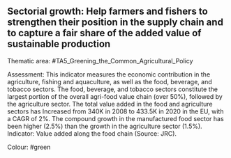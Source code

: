 ## Sectorial growth: Help farmers and fishers to strengthen their position in the supply chain and to capture a fair share of the added value of sustainable production

Thematic area: #TA5_Greening_the_Common_Agricultural_Policy

Assessment: This indicator measures the economic contribution in the agriculture, fishing and aquaculture, as well as the food, beverage, and tobacco sectors. The food, beverage, and tobacco sectors constitute the largest portion of the overall agri-food value chain (over 50%), followed by the agriculture sector. The total value added in the food and agriculture sectors has Increased from 340K in 2008 to 433.5K in 2020 in the EU, with a CAGR of 2%. The compound growth in the manufactured food sector has been higher (2.5%) than the growth in the agriculture sector (1.5%). Indicator: Value added along the food chain (Source: JRC).

Colour: #green